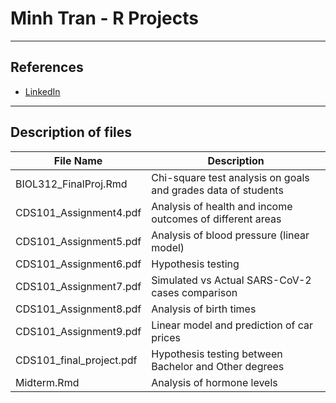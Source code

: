 # Minh Tran - R Projects  

---

## References

- [LinkedIn](https://www.linkedin.com/in/minh-tran-a5206616a/)

---

## Description of files

| File Name      | Description |
| ----------- | ----------- |
| BIOL312_FinalProj.Rmd | Chi-square test analysis on goals and grades data of students |
| CDS101_Assignment4.pdf|Analysis of health and income outcomes of different areas|
|CDS101_Assignment5.pdf|Analysis of blood pressure (linear model)|
|CDS101_Assignment6.pdf|Hypothesis testing|
|CDS101_Assignment7.pdf|Simulated vs Actual SARS-CoV-2 cases comparison|
|CDS101_Assignment8.pdf|Analysis of birth times|
|CDS101_Assignment9.pdf|Linear model and prediction of car prices|
|CDS101_final_project.pdf|Hypothesis testing between Bachelor and Other degrees|
|Midterm.Rmd|Analysis of hormone levels|
